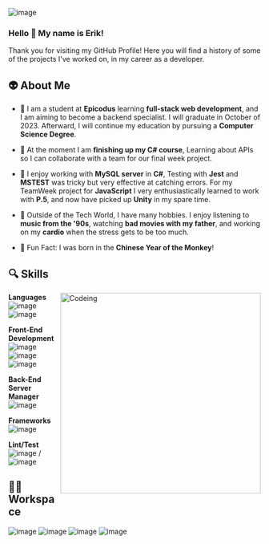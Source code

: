 ![image](https://github.com/Molagg92/Molagg92/assets/122249013/564ae629-31ee-496c-9f0c-8f0a49df16b9)


### Hello 👋 My name is Erik!

Thank you for visiting my GitHub Profile!
Here you will find a history of some of the projects I've worked on, in my career as a developer.

👽️ About Me
---

- 🌱 I am a student at **Epicodus** learning **full-stack web development**, and I am aiming to become a backend specialist. I will graduate in October of 2023. Afterward, I will continue my education by pursuing a **Computer Science Degree**.
  
- 🔭 At the moment I am **finishing up my C# course**, Learning about APIs so I can collaborate with a team for our final week project.
  
- 👔 I enjoy working with **MySQL server** in **C#**, Testing with **Jest** and **MSTEST** was tricky but very effective at catching errors. For my TeamWeek project for **JavaScript** I very enthusiastically learned to work with **P.5**, and now have picked up **Unity** in my spare time.
  
- 🧵 Outside of the Tech World, I have many hobbies. I enjoy listening to **music from the '90s**, watching **bad movies with my father**, and working on my **cardio** when the stress gets to be too much.

- 🙈 Fun Fact: I was born in the **Chinese Year of the Monkey**!
  
🔍️ Skills
---
<img align="right" width="400px" alt="Codeing" src=https://cdn.dribbble.com/users/330915/screenshots/3587000/10_coding_dribbble.gif>



**Languages** <br>
 ![image](https://img.shields.io/badge/JavaScript-F7DF1E?style=for-the-badge&logo=javascript&logoColor=black)  ![image](https://img.shields.io/badge/C%23-239120?style=for-the-badge&logo=c-sharp&logoColor=white) 

**Front-End Development** <br>
![image](https://img.shields.io/badge/HTML5-E34F26?style=for-the-badge&logo=html5&logoColor=white) ![image](https://img.shields.io/badge/CSS3-1572B6?style=for-the-badge&logo=css3&logoColor=white) ![image](https://img.shields.io/badge/Bootstrap-563D7C?style=for-the-badge&logo=bootstrap&logoColor=white) 

**Back-End Server Manager** <br>
![image](https://img.shields.io/badge/MySQL-00000F?style=for-the-badge&logo=mysql&logoColor=white)

**Frameworks** <br>
![image](https://img.shields.io/badge/.NET-5C2D91?style=for-the-badge&logo=.net&logoColor=white)

**Lint/Test** <br>
![image](https://img.shields.io/badge/eslint-3A33D1?style=for-the-badge&logo=eslint&logoColor=white) / ![image](https://img.shields.io/badge/Jest-323330?style=for-the-badge&logo=Jest&logoColor=white)

🧑‍💻 Workspace
---
![image](https://img.shields.io/badge/Intel-Core_i5_10th-0071C5?style=for-the-badge&logo=intel&logoColor=white) ![image](https://img.shields.io/badge/NVIDIA-GTX1650-76B900?style=for-the-badge&logo=nvidia&logoColor=white) ![image](https://img.shields.io/badge/Windows-0078D6?style=for-the-badge&logo=windows&logoColor=white) ![image](	https://img.shields.io/badge/Visual_Studio_Code-0078D4?style=for-the-badge&logo=visual%20studio%20code&logoColor=white)
